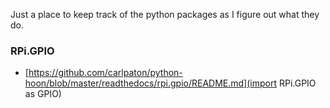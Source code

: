 Just a place to keep track of the python packages as I figure out what they do.

### RPi.GPIO

* [https://github.com/carlpaton/python-hoon/blob/master/readthedocs/rpi.gpio/README.md](import RPi.GPIO as GPIO)


